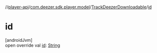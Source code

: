 //[player-api](../../../index.md)/[com.deezer.sdk.player.model](../index.md)/[TrackDeezerDownloadable](index.md)/[id](id.md)

# id

[androidJvm]\
open override val [id](id.md): [String](https://kotlinlang.org/api/latest/jvm/stdlib/kotlin/-string/index.html)
